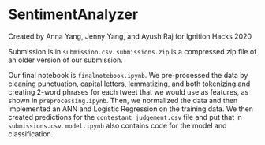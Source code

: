 # SentimentAnalyzer
Created by Anna Yang, Jenny Yang, and Ayush Raj for Ignition Hacks 2020

Submission is in `submission.csv`. `submissions.zip` is a compressed zip file of an older version of our submission.

Our final notebook is `finalnotebook.ipynb`. We pre-processed the data by cleaning punctuation, capital letters, lemmatizing, and both tokenizing and creating 2-word phrases for each tweet that we would use as features, as shown in `preprocessing.ipynb`. Then, we normalized the data and then implemented an ANN and Logistic Regression on the training data. We then created predictions for the `contestant_judgement.csv` file and put that in `submissions.csv`. `model.ipynb` also contains code for the model and classification.
